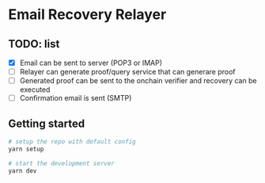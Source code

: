 # Email Recovery Relayer

## TODO: list

- [x] Email can be sent to server (POP3 or IMAP)
- [ ] Relayer can generate proof/query service that can generare proof
- [ ] Generated proof can be sent to the onchain verifier and recovery can be executed
- [ ] Confirmation email is sent (SMTP)

## Getting started

```bash
# setup the repo with default config
yarn setup
```

```bash
# start the development server
yarn dev
```
